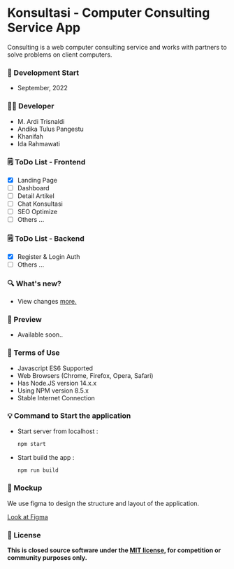 # Konsultasi - Computer Consulting Service App

Consulting is a web computer consulting service and works with partners to solve problems on client computers.

### 📆 Development Start

-   September, 2022

### 👨‍💻 Developer

-   M. Ardi Trisnaldi
-   Andika Tulus Pangestu
-   Khanifah
-   Ida Rahmawati

### 🗒 ToDo List - Frontend

- [x] Landing Page
- [ ] Dashboard
- [ ] Detail Artikel
- [ ] Chat Konsultasi
- [ ] SEO Optimize
- [ ] Others ...

### 🗒 ToDo List - Backend

- [x] Register & Login Auth
- [ ] Others ...

### 🔍 What's new?

-   View changes [more.](../main/changelogs.md)

### 📸 Preview

-   Available soon..

### 📝 Terms of Use

-   Javascript ES6 Supported
-   Web Browsers (Chrome, Firefox, Opera, Safari)
-   Has Node.JS version 14.x.x
-   Using NPM version 8.5.x
-   Stable Internet Connection

### 💡 Command to Start the application

-   Start server from localhost :

    ```sh
    npm start
    ```

-   Start build the app :
    ```sh
    npm run build
    ```

### 🎨 Mockup

We use figma to design the structure and layout of the application.

[Look at Figma](https://www.figma.com/file/P6H99OL0Hb73VV5mry59MN/Konsultan?node-id=0%3A1)

### 🔐 License

**This is closed source software under the [MIT license](https://choosealicense.com/licenses/mit/), for competition or community purposes only.**
